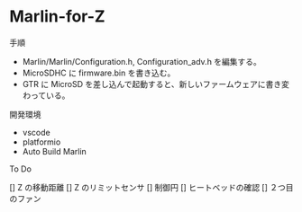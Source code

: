 # Marlin-for-Z

手順

- Marlin/Marlin/Configuration.h, Configuration_adv.h を編集する。
- MicroSDHC に firmware.bin を書き込む。
- GTR に MicroSD を差し込んで起動すると、新しいファームウェアに書き変わっている。

開発環境

- vscode
- platformio
- Auto Build Marlin 

To Do

[] Z の移動距離
[] Z のリミットセンサ
[] 制御円
[] ヒートベッドの確認
[] ２つ目のファン
